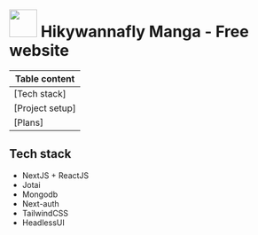 # <img src="https://media.giphy.com/media/mGcNjsfWAjY5AEZNw6/giphy.gif" width="50"> **Hikywannafly Manga - Free website**

| Table content                                                          |
| ---------------------------------------------------------------------- |
| [Tech stack]      |
| [Project setup] |
| [Plans]               |

## Tech stack

-   NextJS + ReactJS
-   Jotai
-   Mongodb
-   Next-auth
-   TailwindCSS 
-   HeadlessUI
